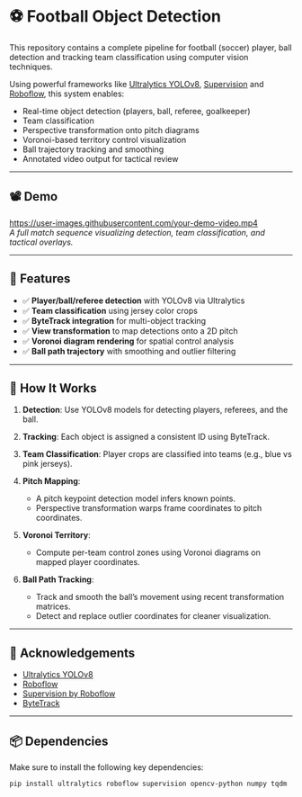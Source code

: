 # ⚽ Football Object Detection 

This repository contains a complete pipeline for football (soccer) player, ball detection and tracking team classification using computer vision techniques.

Using powerful frameworks like [Ultralytics YOLOv8](https://github.com/ultralytics/ultralytics), [Supervision](https://github.com/roboflow/supervision) and [Roboflow](https://roboflow.com/), this system enables:
- Real-time object detection (players, ball, referee, goalkeeper)
- Team classification
- Perspective transformation onto pitch diagrams
- Voronoi-based territory control visualization
- Ball trajectory tracking and smoothing
- Annotated video output for tactical review

---

## 📽️ Demo

https://user-images.githubusercontent.com/your-demo-video.mp4  
*A full match sequence visualizing detection, team classification, and tactical overlays.*

---

## 🔧 Features

- ✅ **Player/ball/referee detection** with YOLOv8 via Ultralytics
- ✅ **Team classification** using jersey color crops
- ✅ **ByteTrack integration** for multi-object tracking
- ✅ **View transformation** to map detections onto a 2D pitch
- ✅ **Voronoi diagram rendering** for spatial control analysis
- ✅ **Ball path trajectory** with smoothing and outlier filtering

---
## 🚀 How It Works

1. **Detection**: Use YOLOv8 models for detecting players, referees, and the ball.
2. **Tracking**: Each object is assigned a consistent ID using ByteTrack.
3. **Team Classification**: Player crops are classified into teams (e.g., blue vs pink jerseys).
4. **Pitch Mapping**:

   * A pitch keypoint detection model infers known points.
   * Perspective transformation warps frame coordinates to pitch coordinates.
5. **Voronoi Territory**:

   * Compute per-team control zones using Voronoi diagrams on mapped player coordinates.
6. **Ball Path Tracking**:

   * Track and smooth the ball’s movement using recent transformation matrices.
   * Detect and replace outlier coordinates for cleaner visualization.
---
## 🙌 Acknowledgements

* [Ultralytics YOLOv8](https://github.com/ultralytics/ultralytics)
* [Roboflow](https://roboflow.com)
* [Supervision by Roboflow](https://github.com/roboflow/supervision)
* [ByteTrack](https://github.com/ifzhang/ByteTrack)

---
## 📦 Dependencies

Make sure to install the following key dependencies:

```bash
pip install ultralytics roboflow supervision opencv-python numpy tqdm
```


